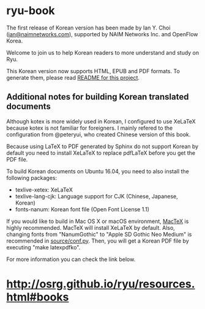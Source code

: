 ryu-book
========

The first release of Korean version has been made by Ian Y. Choi
(ian@naimnetworks.com), supported by NAIM Networks Inc. and OpenFlow Korea.

Welcome to join us to help Korean readers to more understand and study on Ryu.

This Korean version now supports HTML, EPUB and PDF formats.
To generate them, please read [README for this project](../../README.md).

## Additional notes for building Korean translated documents

Although kotex is more widely used in Korean, 
I configured to use XeLaTeX because kotex is not familiar for foreigners. 
I mainly refered to the configuration from @peteryui, 
who created Chinese version of this book.

Because using LaTeX to PDF generated by Sphinx do not support Korean by default
you need to install XeLaTeX to replace pdfLaTeX before you get the PDF file.

To build Korean documents on Ubuntu 16.04, you need to also install
the following packages:

* texlive-xetex: XeLaTeX
* texlive-lang-cjk: Language support for CJK (Chinese, Japanese, Korean)
* fonts-nanum: Korean font file (Open Font License 1.1)

If you would like to build in Mac OS X or macOS environment,
[MacTeX](https://tug.org/mactex/) is highly recommended. MacTeX will
install XeLaTeX by default. Also, changing fonts from "NanumGothic" to
"Apple SD Gothic Neo Medium" is recommended in
[source/conf.py](source/conf.py). Then, you will get a Korean PDF file
by executing "make latexpdfko".


For more information you can check the link below.
# http://osrg.github.io/ryu/resources.html#books
